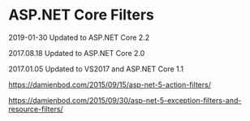 # ASP.NET Core Filters

2019-01-30 Updated to ASP.NET Core 2.2

2017.08.18 Updated to ASP.NET Core 2.0

2017.01.05 Updated to VS2017 and ASP.NET Core 1.1

https://damienbod.com/2015/09/15/asp-net-5-action-filters/

https://damienbod.com/2015/09/30/asp-net-5-exception-filters-and-resource-filters/
